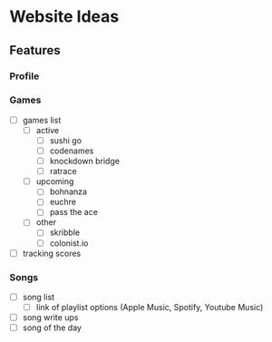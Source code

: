 # Website Ideas

## Features

### Profile

### Games

- [ ] games list
  - [ ] active
    - [ ] sushi go
    - [ ] codenames
    - [ ] knockdown bridge
    - [ ] ratrace
  - [ ] upcoming
    - [ ] bohnanza
    - [ ] euchre
    - [ ] pass the ace
  - [ ] other
    - [ ] skribble
    - [ ] colonist.io
- [ ] tracking scores

### Songs

- [ ] song list
  - [ ] link of playlist options (Apple Music, Spotify, Youtube Music)
- [ ] song write ups
- [ ] song of the day
